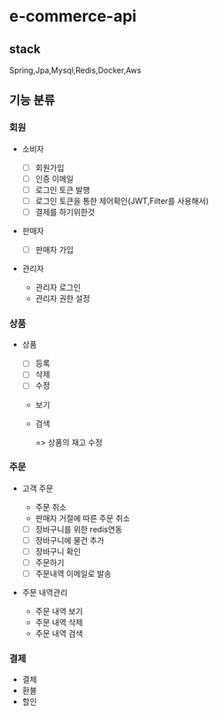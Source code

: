 # e-commerce-api

## stack

Spring,Jpa,Mysql,Redis,Docker,Aws

## 기능 분류

### 회원

- 소비자

  - [ ] 회원가입
  - [ ] 인증 이메일
  - [ ] 로그인 토큰 발행
  - [ ] 로그인 토큰을 통한 제어확인(JWT,Filter를 사용해서)
  - [ ] 결제를 하기위한것

- 판매자

  - [ ] 판매자 가입

- 관리자
  - 관리자 로그인
  - 관리자 권한 설정

### 상품

- 상품

  - [ ] 등록
  - [ ] 삭제
  - [ ] 수정
  - 보기
  - 검색

    => 상품의 재고 수정

### 주문

- 고객 주문

  - 주문 취소
  - 판매자 거절에 따른 주문 취소
  - [ ] 장바구니를 위한 redis연동
  - [ ] 장바구니에 물건 추가
  - [ ] 장바구니 확인
  - [ ] 주문하기
  - [ ] 주문내역 이메일로 발송

- 주문 내역관리
  - 주문 내역 보기
  - 주문 내역 삭제
  - 주문 내역 검색

### 결제

- 결제
- 환불
- 할인

